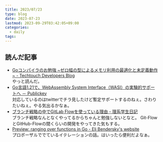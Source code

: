 ```yaml
---
title: 2023/07/23
type: blog
date: 2023-07-23
lastmod: 2023-09-29T03:42:05+09:00
categories:
  - daily
tags:
---
```


## 読んだ記事

- [Goコンパイラのお勉強 ~ゼロ幅の型によるメモリ利用の最適化と未定義動作 ~ - Techtouch Developers Blog](https://tech.techtouch.jp/entry/go-compiler-study-optimization-undefined-behaviour)  
  やっと読んだ。
- [Go言語1.21で、WebAssembly System Interface（WASI）の実験的サポートへ － Publickey](https://www.publickey1.jp/blog/23/go121webassembly_system_interfacewasi.html)  
  対応しているのはtwitterでチラ見したけど暫定サポートするのねぇ。さわりたいねぇ。やる気出るかなぁ。
- [ブランチ戦略の中でGitLab Flowを使っている理由 - 理系学生日記](https://kiririmode.hatenablog.jp/entry/20230722/1690002621)  
  ブランチ戦略なんとなくやってるからちゃんと勉強しないとなと。
  Git-FlowとGitHub-Flowの間くらいの開発をやってきた気もする。  
- [Preview: ranging over functions in Go - Eli Bendersky's website](https://eli.thegreenplace.net/2023/preview-ranging-over-functions-in-go/)  
  プロポーザルででているイテレーションの話。はいったら便利だよなぁ。

